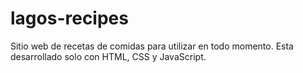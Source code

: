 # lagos-recipes
Sitio web de recetas de comidas para utilizar en todo momento. Esta desarrollado solo con HTML, CSS y JavaScript.

